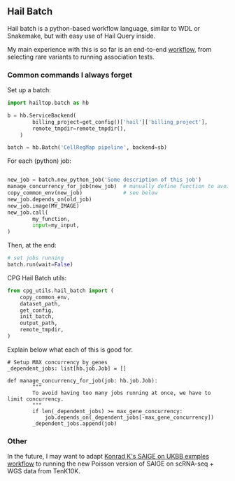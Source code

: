 ## Hail Batch

Hail batch is a python-based workflow language, similar to WDL or Snakemake, but with easy use of Hail Query inside.

My main experience with this is so far is an end-to-end [workflow](https://github.com/populationgenomics/cellregmap-pipeline/blob/main/batch.py), from selecting rare variants to running association tests.

### Common commands I always forget

Set up a batch:

```python
import hailtop.batch as hb

b = hb.ServiceBackend(
        billing_project=get_config()['hail']['billing_project'],
        remote_tmpdir=remote_tmpdir(),
    )

batch = hb.Batch('CellRegMap pipeline', backend=sb)
```

For each (python) job:

```python

new_job = batch.new_python_job('Some description of this job')
manage_concurrency_for_job(new_job)  # manually define function to avoid too many concurrent jobs 
copy_common_env(new_job)             # see below
new_job.depends_on(old_job)
new_job.image(MY_IMAGE)
new_job.call(
        my_function,
        input=my_input,
)
```

Then, at the end:

```python
# set jobs running
batch.run(wait=False)
```

CPG Hail Batch utils:

```python
from cpg_utils.hail_batch import (
    copy_common_env,
    dataset_path,
    get_config,
    init_batch,
    output_path,
    remote_tmpdir,
)
```

Explain below what each of this is good for.


```
# Setup MAX concurrency by genes
_dependent_jobs: list[hb.job.Job] = []

def manage_concurrency_for_job(job: hb.job.Job):
        """
        To avoid having too many jobs running at once, we have to limit concurrency.
        """
        if len(_dependent_jobs) >= max_gene_concurrency:
            job.depends_on(_dependent_jobs[-max_gene_concurrency])
        _dependent_jobs.append(job)
```
### Other

In the future, I may want to adapt [Konrad K's SAIGE on UKBB exmples workflow](https://github.com/Nealelab/ukb_exomes) to running the new Poisson version of SAIGE on scRNA-seq + WGS data from TenK10K.


